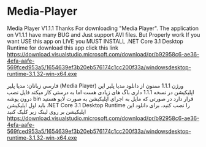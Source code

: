 # Media-Player
Media Player V1.1.1
Thanks For downloading "Media Player".
The application on V1.1.1 have many BUG and Just support AVI files. But Properly work 
If you want USE this app on LIVE you MUST INSTALL .NET Core 3.1 Desktop Runtime 
for download this app click this link
https://download.visualstudio.microsoft.com/download/pr/b92958c6-ae36-4efa-aafe-569fced953a5/1654639ef3b20eb576174c1cc200f33a/windowsdesktop-runtime-3.1.32-win-x64.exe

فارسی زبانان:
مدیا پلیر (Media Player) ورژن 1.1.1
ممنون از دانلود مدیا پلیر
این اپلیکیشن در نسخه 1.1.1 داری باگ های زیادی هست اما به درستی کار میکند
فایل نصب درون پوشه bin قرار دارد در صورتی که مایل به اجرای اپلیکیشن به صورت لایو هستید باید اول اپلیکیشن .NET Core 3.1 Desktop Runtime  را نصب کنید، برای دانلود این اپلیکیشن بر روی لینک زیر کلیک کنید
https://download.visualstudio.microsoft.com/download/pr/b92958c6-ae36-4efa-aafe-569fced953a5/1654639ef3b20eb576174c1cc200f33a/windowsdesktop-runtime-3.1.32-win-x64.exe
